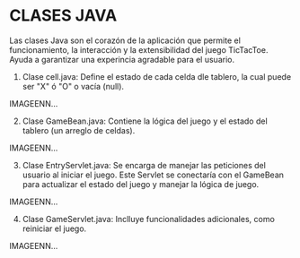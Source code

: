 # CLASES JAVA 

Las clases Java son el corazón de la aplicación que permite el funcionamiento, la interacción y la extensibilidad del juego TicTacToe. 
Ayuda a garantizar una experincia agradable para el usuario.
  
1. Clase cell.java:
   Define el estado de cada celda dle tablero, la cual puede ser "X" ó "O" o vacía (null).
  
IMAGEENN...

2. Clase GameBean.java:
Contiene la lógica del juego y el estado del tablero (un arreglo de celdas).

IMAGEENN...

3. Clase EntryServlet.java:
Se encarga de manejar las peticiones del usuario al iniciar el juego. Este Servlet se conectaría con el GameBean para actualizar el estado del juego y manejar la lógica de juego. 

IMAGEENN...

4. Clase GameServlet.java:
Inclluye funcionalidades adicionales, como reiniciar el juego. 

IMAGEENN...

